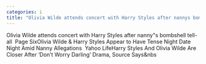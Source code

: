 ```yaml
---
categories: i
title: "Olivia Wilde attends concert with Harry Styles after nannys bombshell tellall  Page Six"
---
```

Olivia Wilde attends concert with Harry Styles after nanny"s bombshell tell-all&nbsp;&nbsp;Page SixOlivia Wilde & Harry Styles Appear to Have Tense Night Date Night Amid Nanny Allegations&nbsp;&nbsp;Yahoo LifeHarry Styles And Olivia Wilde Are Closer After ‘Don’t Worry Darling’ Drama, Source Says&nbs